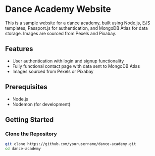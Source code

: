 # Dance Academy Website

This is a sample website for a dance academy, built using Node.js, EJS templates, Passport.js for authentication, and MongoDB Atlas for data storage. Images are sourced from Pexels and Pixabay.

## Features

- User authentication with login and signup functionality
- Fully functional contact page with data sent to MongoDB Atlas
- Images sourced from Pexels or Pixabay

## Prerequisites

- Node.js
- Nodemon (for development)

## Getting Started

### Clone the Repository

```bash
git clone https://github.com/yourusername/dance-academy.git
cd dance-academy
